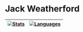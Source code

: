 # Jack Weatherford

| [![Stats](https://github-readme-stats.vercel.app/api?username=jackweatherford&hide=prs,issues,contribs&count_private=true&show_icons=true&theme=radical&custom_title=Jack\'s%20Stats)](https://github.com/jackweatherford) | [![Languages](https://github-readme-stats.vercel.app/api/top-langs/?username=jackweatherford&layout=compact&count_private=true&show_icons=true&theme=radical)](https://github.com/jackweatherford) |
| - | - |
